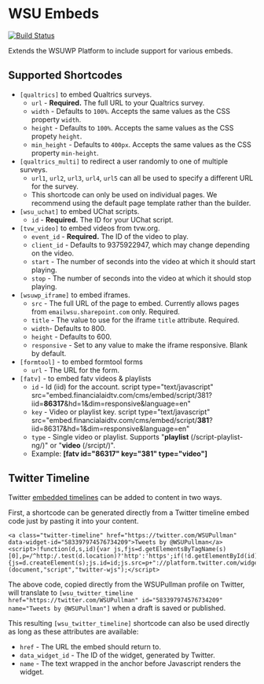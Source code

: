 # WSU Embeds

[![Build Status](https://travis-ci.org/washingtonstateuniversity/WSUWP-Plugin-Embeds.svg?branch=master)](https://travis-ci.org/washingtonstateuniversity/WSUWP-Plugin-Embeds)

Extends the WSUWP Platform to include support for various embeds.

## Supported Shortcodes

* `[qualtrics]` to embed Qualtrics surveys.
	* `url` - **Required.** The full URL to your Qualtrics survey.
	* `width` - Defaults to `100%`. Accepts the same values as the CSS property `width`.
	* `height` - Defaults to `100%`. Accepts the same values as the CSS propety `height`.
	* `min_height` - Defaults to `400px`. Accepts the same values as the CSS property `min-height`.
* `[qualtrics_multi]` to redirect a user randomly to one of multiple surveys.
	* `url1`, `url2`, `url3`, `url4`, `url5` can all be used to specify a different URL for the survey.
	* This shortcode can only be used on individual pages. We recommend using the default page template rather than the builder.
* `[wsu_uchat]` to embed UChat scripts.
	* `id` - **Required.** The ID for your UChat script.
* `[tvw_video]` to embed videos from tvw.org.
    * `event_id` - **Required.** The ID of the video to play.
    * `client_id` - Defaults to 9375922947, which may change depending on the video.
    * `start` - The number of seconds into the video at which it should start playing.
    * `stop` - The number of seconds into the video at which it should stop playing.
* `[wsuwp_iframe]` to embed iframes.
    * `src` - The full URL of the page to embed. Currently allows pages from `emailwsu.sharepoint.com` only. Required.
    * `title` - The value to use for the iframe `title` attribute. Required.
    * `width`- Defaults to 800.
    * `height` - Defaults to 600.
    * `responsive` - Set to any value to make the iframe responsive. Blank by default.
* `[formtool]` - to embed formtool forms
    * `url` - The URL for the form.
* `[fatv]` - to embed fatv videos & playlists
    * `id` - Id (iid) for the account. script type="text/javascript" src="embed.financialaidtv.com/cms/embed/script/381?iid=**86317**&amp;hd=1&amp;dim=responsive&amp;language=en"
    * `key` - Video or playlist key. script type="text/javascript" src="embed.financialaidtv.com/cms/embed/script/**381**?iid=86317&amp;hd=1&amp;dim=responsive&amp;language=en"
    * `type` - Single video or playlist. Supports "**playlist** (/script-playlist-ng/)" or "**video** (/srcipt/)".
    * Example: **[fatv id="86317" key="381" type="video"]**

## Twitter Timeline

Twitter [embedded timelines](https://dev.twitter.com/web/embedded-timelines) can be added to content in two ways.

First, a shortcode can be generated directly from a Twitter timeline embed code just by pasting it into your content.

```
<a class="twitter-timeline" href="https://twitter.com/WSUPullman" data-widget-id="583397974576734209">Tweets by @WSUPullman</a>
<script>!function(d,s,id){var js,fjs=d.getElementsByTagName(s)[0],p=/^http:/.test(d.location)?'http':'https';if(!d.getElementById(id)){js=d.createElement(s);js.id=id;js.src=p+"://platform.twitter.com/widgets.js";fjs.parentNode.insertBefore(js,fjs);}}(document,"script","twitter-wjs");</script>
```

The above code, copied directly from the WSUPullman profile on Twitter, will translate to `[wsu_twitter_timeline href="https://twitter.com/WSUPullman" id="583397974576734209" name="Tweets by @WSUPullman"]` when a draft is saved or published.

This resulting `[wsu_twitter_timeline]` shortcode can also be used directly as long as these attributes are available:

* `href` - The URL the embed should return to.
* `data_widget_id` - The ID of the widget, generated by Twitter.
* `name` - The text wrapped in the anchor before Javascript renders the widget.
